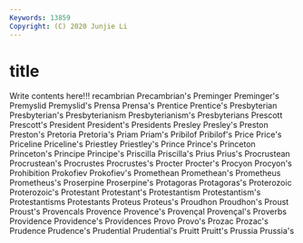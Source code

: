 ```yaml
---
Keywords: 13859
Copyright: (C) 2020 Junjie Li
---
```


# title

Write contents here!!!
recambrian 
Precambrian's 
Preminger 
Preminger's 
Premyslid
Premyslid's 
Prensa 
Prensa's 
Prentice 
Prentice's 
Presbyterian 
Presbyterian's 
Presbyterianism 
Presbyterianism's 
Presbyterians
Prescott 
Prescott's 
President 
President's 
Presidents 
Presley 
Presley's 
Preston 
Preston's 
Pretoria
Pretoria's 
Priam 
Priam's 
Pribilof 
Pribilof's 
Price 
Price's 
Priceline 
Priceline's 
Priestley
Priestley's 
Prince 
Prince's 
Princeton 
Princeton's 
Principe 
Principe's 
Priscilla 
Priscilla's 
Prius
Prius's 
Procrustean 
Procrustean's 
Procrustes 
Procrustes's 
Procter 
Procter's 
Procyon 
Procyon's 
Prohibition
Prokofiev 
Prokofiev's 
Promethean 
Promethean's 
Prometheus 
Prometheus's 
Proserpine 
Proserpine's 
Protagoras 
Protagoras's
Proterozoic 
Proterozoic's 
Protestant 
Protestant's 
Protestantism 
Protestantism's 
Protestantisms 
Protestants 
Proteus 
Proteus's
Proudhon 
Proudhon's 
Proust 
Proust's 
Provencals 
Provence 
Provence's 
Provençal 
Provençal's 
Proverbs
Providence 
Providence's 
Providences 
Provo 
Provo's 
Prozac 
Prozac's 
Prudence 
Prudence's 
Prudential
Prudential's 
Pruitt 
Pruitt's 
Prussia 
Prussia's 
